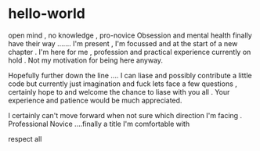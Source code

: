 # hello-world
open mind , no knowledge , pro-novice
Obsession and mental health finally have their way ....... I'm present , I'm focussed and at the start of 
a new chapter . I'm here for me , profession and practical experience currently on hold . Not my motivation for being here anyway.

Hopefully further down the line .... I can liase and possibly contribute a little code but currently just imagination
and fuck lets face a few questions , certainly hope to and welcome the chance to liase with you all . Your experience and patience would be much appreciated.

I certainly can't move forward when not sure which direction I'm facing . 
Professional Novice ....finally a title I'm comfortable with

respect all
